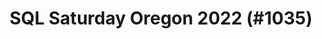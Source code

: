 ---
layout: event
title: "SQL Saturday Oregon 2022 (#1035)"
subtitle: ""
tags: ["Portland", Oregon, USA, physical, 2022]
thumb: /assets/img/logos/Just_icon_Color_small.png
comments: false
data: SQLSat1035
testevent: 1
---